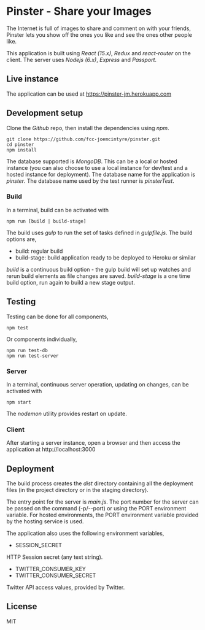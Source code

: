 # Pinster - Share your Images

The Internet is full of images to share and comment on with your friends,
Pinster lets you show off the ones you like and see the ones other people
like.

This application is built using *React (15.x)*, *Redux* and *react-router* on
the client. The server uses *Nodejs (6.x)*, *Express* and *Passport*.

## Live instance

The application can be used at https://pinster-jm.herokuapp.com

## Development setup

Clone the *Github* repo, then install the dependencies using *npm*.

```
git clone https://github.com/fcc-joemcintyre/pinster.git
cd pinster
npm install
```

The database supported is *MongoDB*. This can be a local or hosted instance (you
can also choose to use a local instance for dev/test and a hosted instance for
deployment). The database name for the application is *pinster*. The database
name used by the test runner is *pinsterTest*.

### Build

In a terminal, build can be activated with

```
npm run [build | build-stage]
```

The build uses *gulp* to run the set of tasks defined in *gulpfile.js*. The
build options are,

- build: regular build
- build-stage: build application ready to be deployed to Heroku or similar

*build* is a continuous build option - the gulp build will
set up watches and rerun build elements as file changes are saved.
*build-stage* is a one time build option, run again to build a new stage output.

## Testing

Testing can be done for all components,

```
npm test
```

Or components individually,

```
npm run test-db
npm run test-server
```

### Server

In a terminal, continuous server operation, updating on changes,
can be activated with

```
npm start
```

The *nodemon* utility provides restart on update.

### Client

After starting a server instance, open a browser and then access the
application at http://localhost:3000

## Deployment

The build process creates the *dist* directory containing all the deployment
files (in the project directory or in the staging directory).

The entry point for the server is *main.js*.
The port number for the server can be passed on the command (-p/--port) or using
the PORT environment variable. For hosted environments, the PORT environment
variable provided by the hosting service is used.

The application also uses the following environment variables,

- SESSION_SECRET

HTTP Session secret (any text string).

- TWITTER_CONSUMER_KEY
- TWITTER_CONSUMER_SECRET

Twitter API access values, provided by Twitter.

## License
MIT
